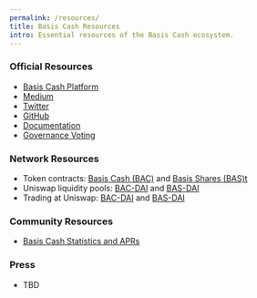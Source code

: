 ```yaml
---
permalink: /resources/
title: Basis Cash Resources
intro: Essential resources of the Basis Cash ecosystem.
---
```


### Official Resources

- [Basis Cash Platform](https://basis.cash/)
- [Medium](https://medium.com/basis-cash)
- [Twitter](https://twitter.com/BasisCash)
- [GitHub](https://github.com/Basis-Cash)
- [Documentation](https://docs.basis.cash/)
- [Governance Voting](https://snapshot.page/#/basiscash.eth)

### Network Resources

- Token contracts: [Basis Cash (BAC)](https://etherscan.io/token/0x3449fc1cd036255ba1eb19d65ff4ba2b8903a69a) and [Basis Shares (BAS)t](https://etherscan.io/token/0xa7ED29B253D8B4E3109ce07c80fc570f81B63696)
- Uniswap liquidity pools: [BAC-DAI](https://app.uniswap.org/#/add/0x3449fc1cd036255ba1eb19d65ff4ba2b8903a69a/0x6b175474e89094c44da98b954eedeac495271d0f) and [BAS-DAI](https://app.uniswap.org/#/add/0x6b175474e89094c44da98b954eedeac495271d0f/0xa7ed29b253d8b4e3109ce07c80fc570f81b63696)
- Trading at Uniswap: [BAC-DAI](https://app.uniswap.org/#/swap?inputCurrency=0x3449fc1cd036255ba1eb19d65ff4ba2b8903a69a&outputCurrency=0x6b175474e89094c44da98b954eedeac495271d0f) and [BAS-DAI](https://app.uniswap.org/#/swap?inputCurrency=0x6b175474e89094c44da98b954eedeac495271d0f&outputCurrency=0xa7ed29b253d8b4e3109ce07c80fc570f81b63696)

### Community Resources

- [Basis Cash Statistics and APRs](https://bc.tools/)

### Press

- TBD